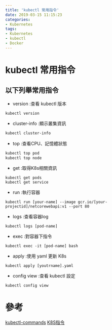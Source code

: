 ```yaml
---
title: 'kubectl 常用指令'
date: 2019-03-15 11:15:23
categories:
- Kubernetes
tags:
- Kubernetes
- kubectl
- Docker
---
```


# kubectl 常用指令

## 以下列舉常用指令

* version :查看 kubectl 版本

```bash=
kubectl version
```

* cluster-info :顯示叢集資訊

```bash
kubectl cluster-info
```

* top :查看CPU、記憶體狀態

```bash
kubectl top pod
kubectl top node
```


* get :取得K8s相關資訊

```bash=
kubectl get pods
kubectl get service
```

* run :執行容器

```bash=
kubectl run [your-name] --image gcr.io/[your-projectid]/netcorewebapi:v1 --port 80
```

* logs :查看容器log

```bash=
kubectl logs [pod-name]
```

* exec :對容器下指令

```bash=
kubectl exec -it [pod-name] bash
```

* apply :使用 yaml 更新 K8s

```bash=
kubectl apply [youtrname].yaml 
```

* config view :查看 kubectl 設定

```bash=
kubectl config view
```

# 參考

[kubectl-commands](https://kubernetes.io/docs/reference/generated/kubectl/kubectl-commands)
[K8S指令](https://blog.csdn.net/xingwangc2014/article/details/51204224)